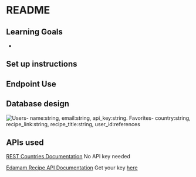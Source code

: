 # README

## Learning Goals
 - 


## Set up instructions


## Endpoint Use

## Database design
![Users- name:string, email:string, api_key:string. Favorites- country:string, recipe_link:string, recipe_title:string, user_id:references](https://i.ibb.co/tqbNbh5/Screen-Shot-2023-03-05-at-10-55-20-AM.png "DB Diagram")


## APIs used
[REST Countries Documentation](https://restcountries.com/#api-endpoints-v3-all)
No API key needed

[Edamam Recipe API Documentation](https://developer.edamam.com/edamam-docs-recipe-api)
Get your key [here](https://developer.edamam.com/edamam-recipe-api)
